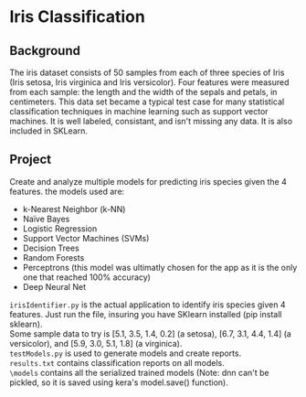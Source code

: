 # Iris Classification
## Background
The iris dataset consists of 50 samples from each of three species of Iris (Iris setosa, Iris virginica and Iris versicolor). Four features were measured from each sample: the length and the width of the sepals and petals, in centimeters. This data set became a typical test case for many statistical classification techniques in machine learning such as support vector machines. It is well labeled, consistant, and isn't missing any data. It is also included in SKLearn.
## Project
Create and analyze multiple models for predicting iris species given the 4 features. the models used are: 
 - k-Nearest Neighbor (k-NN)
 - Naïve Bayes
 - Logistic Regression
 - Support Vector Machines (SVMs)
 - Decision Trees
 - Random Forests
 - Perceptrons (this model was ultimatly chosen for the app as it is the only one that reached 100% accuracy)
 - Deep Neural Net

`irisIdentifier.py` is the actual application to identify iris species given 4 features. Just run the file, insuring you have SKlearn installed (pip install sklearn).  
Some sample data to try is [5.1, 3.5, 1.4, 0.2] (a setosa), [6.7, 3.1, 4.4, 1.4] (a versicolor), and [5.9, 3.0, 5.1, 1.8] (a virginica).  
`testModels.py` is used to generate models and create reports.  
`results.txt` contains classification reports on all models.  
`\models` contains all the serialized trained models (Note: dnn can't be pickled, so it is saved using kera's model.save() function).  
